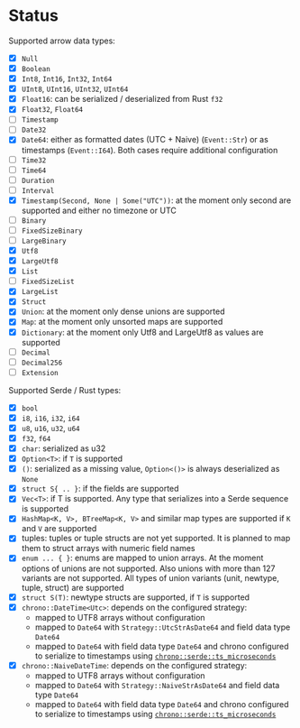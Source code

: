 # Status

Supported arrow data types:

- [x] `Null`
- [x] `Boolean`
- [x] `Int8`, `Int16`, `Int32`, `Int64`
- [x] `UInt8`, `UInt16`, `UInt32`, `UInt64`
- [x] `Float16`:  can be serialized / deserialized from Rust `f32`
- [x] `Float32`, `Float64`
- [ ] `Timestamp`
- [ ] `Date32`
- [x] `Date64`: either as formatted dates (UTC + Naive) (`Event::Str`) or as
  timestamps (`Event::I64`). Both cases require additional configuration
- [ ] `Time32`
- [ ] `Time64`
- [ ] `Duration`
- [ ] `Interval`
- [x] `Timestamp(Second, None | Some("UTC"))`: at the moment only second are
  supported and either no timezone or UTC
- [ ] `Binary`
- [ ] `FixedSizeBinary`
- [ ] `LargeBinary`
- [x] `Utf8`
- [x] `LargeUtf8`
- [x] `List`
- [ ] `FixedSizeList`
- [x] `LargeList`
- [x] `Struct`
- [x] `Union`: at the moment only dense unions are supported
- [x] `Map`: at the moment only unsorted maps are supported
- [x] `Dictionary`: at the moment only Utf8 and LargeUtf8 as values are
  supported
- [ ] `Decimal`
- [ ] `Decimal256`
- [ ] `Extension`

Supported Serde / Rust types:

- [x] `bool`
- [x] `i8`, `i16`, `i32`, `i64`
- [x] `u8`, `u16`, `u32`, `u64`
- [x] `f32`, `f64`
- [x] `char`: serialized as u32
- [x] `Option<T>`: if `T` is supported
- [x] `()`: serialized as a missing value, `Option<()>` is always deserialized
  as `None`
- [x] `struct S{ .. }`: if the fields are supported
- [x] `Vec<T>`: if T is supported. Any type that serializes into a Serde
  sequence is supported
- [x] `HashMap<K, V>, BTreeMap<K, V>` and similar map types are supported if `K`
  and `V` are supported
- [x] tuples: tuples or tuple structs are not yet supported. It is planned to
  map them to struct arrays with numeric field names
- [x] `enum ... { }`: enums are mapped to union arrays. At the moment options of
  unions are not supported. Also unions with more than 127 variants are not
  supported. All types of union variants (unit, newtype, tuple, struct) are
  supported
- [x] `struct S(T)`: newtype structs are supported, if `T` is supported
- [x] `chrono::DateTime<Utc>`: depends on the configured strategy:
  - mapped to UTF8 arrays without configuration
  - mapped to `Date64` with `Strategy::UtcStrAsDate64` and field data type `Date64`
  - mapped to `Date64` with field data type `Date64` and chrono configured to
    serialize to timestamps using
    [`chrono::serde::ts_microseconds`][chrono-ts-microseconds]
- [x] `chrono::NaiveDateTime`: depends on the configured strategy:
  - mapped to UTF8 arrays without configuration
  - mapped to `Date64` with `Strategy::NaiveStrAsDate64` and field data type `Date64`
  - mapped to `Date64` with field data type `Date64` and chrono configured to
    serialize to timestamps using
    [`chrono::serde::ts_microseconds`][chrono-ts-microseconds]

[crate::base::Event]: https://docs.rs/serde_arrow/latest/serde_arrow/event/enum.Event.html
[crate::to_record_batch]: https://docs.rs/serde_arrow/latest/serde_arrow/fn.to_record_batch.html
[crate::trace_schema]: https://docs.rs/serde_arrow/latest/serde_arrow/fn.trace_schema.html
[serde::Serialize]: https://docs.serde.rs/serde/trait.Serialize.html
[serde::Deserialize]: https://docs.serde.rs/serde/trait.Deserialize.html
[crate::Schema::from_records]: https://docs.rs/serde_arrow/latest/serde_arrow/struct.Schema.html#method.from_records
[chrono]: https://docs.rs/chrono/latest/chrono/

[crate::base::EventSource]: https://docs.rs/serde_arrow
[crate::base::EventSink]: https://docs.rs/serde_arrow
[chrono-ts-microseconds]: https://docs.rs/chrono/latest/chrono/serde/ts_microseconds/
